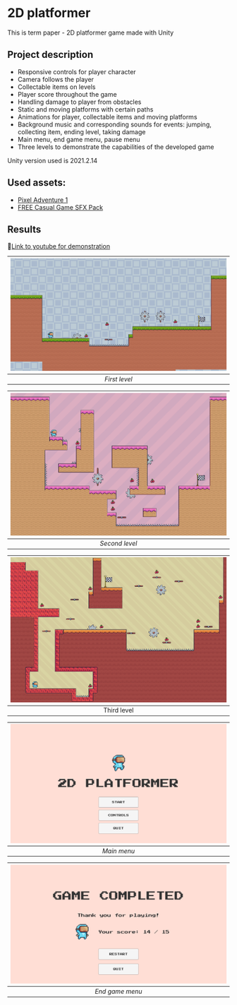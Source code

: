 # 2D platformer

This is term paper - 2D platformer game made with Unity

## Project description

- Responsive controls for player character
- Camera follows the player
- Collectable items on levels
- Player score throughout the game
- Handling damage to player from obstacles
- Static and moving platforms with certain paths
- Animations for player, collectable items and moving platforms
- Background music and corresponding sounds for events: jumping, collecting item, ending level, taking damage
- Main menu, end game menu, pause menu
- Three levels to demonstrate the capabilities of the developed game

Unity version used is 2021.2.14

## Used assets:

- [Pixel Adventure 1](https://assetstore.unity.com/packages/2d/characters/pixel-adventure-1-155360)
- [FREE Casual Game SFX Pack](https://assetstore.unity.com/packages/audio/sound-fx/free-casual-game-sfx-pack-54116)

## Results
:link:[Link to youtube for demonstration](https://youtu.be/NCLP5JiYBUQ?si=Ao1bnJUREfXenGPr)

| ![level 1](./public/level-1.png) |
|:--------------------------------:|
|           _First level_          |

| ![level 2](./public/level-2.png) |
|:--------------------------------:|
|          _Second level_          |

| ![level 3](./public/level-3.png) |
|:--------------------------------:|
|            Third level           |

| ![main menu](./public/main-menu.png) |
|:------------------------------------:|
|              _Main menu_             |

| ![game finish](./public/finish.png) |
|:-----------------------------------:|
|           _End game menu_           |